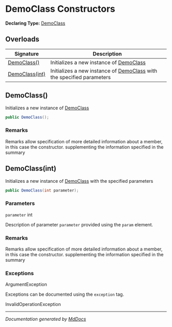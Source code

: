 # DemoClass Constructors

**Declaring Type:** [DemoClass](Type.md)

## Overloads

| Signature                       | Description                                                                      |
| ------------------------------- | -------------------------------------------------------------------------------- |
| [DemoClass()](#democlass)       | Initializes a new instance of [DemoClass](Type.md)                               |
| [DemoClass(int)](#democlassint) | Initializes a new instance of [DemoClass](Type.md) with the specified parameters |

## DemoClass()

Initializes a new instance of [DemoClass](Type.md)

```csharp
public DemoClass();
```

### Remarks

Remarks allow specification of more detailed information about a member, in this case the constructor. supplementing the information specified in the summary

## DemoClass(int)

Initializes a new instance of [DemoClass](Type.md) with the specified parameters

```csharp
public DemoClass(int parameter);
```

### Parameters

`parameter`  int

Description of parameter `parameter` provided using the `param` element.

### Remarks

Remarks allow specification of more detailed information about a member, in this case the constructor. supplementing the information specified in the summary

### Exceptions

ArgumentException

Exceptions can be documented using the `exception` tag.

InvalidOperationException

___

*Documentation generated by [MdDocs](https://github.com/ap0llo/mddocs)*
